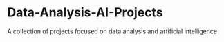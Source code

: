 # Data-Analysis-AI-Projects
 A collection of projects focused on data analysis and artificial intelligence
